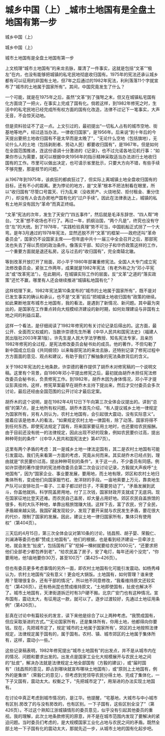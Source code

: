 # 城乡中国（上）_城市土地国有是全盘土地国有第一步

城乡中国（上）

城乡中国（上）

城市土地国有是全盘土地国有第一步

上文梳理“城市土地国有”的来龙去脉，厘清了一件事实，这就是包括“文革”“极左”在内，也没有能够把城镇的私宅民地彻底收归国有。1975年的宪法还承认城乡都有可以征用的非国有土地，但7年之后通过的1982年宪法，利利落落11个字就宣布了“城市的土地属于国家所有”。其间，中国究竟发生了什么？

一个可能，就是在1975年之后，虽然“文革”到了强弩之末，但又在城镇私宅国有化方面烧了一把火，在事实上完成了国有化。倘若这样，到1982年修宪之时，生活中的私宅民地已经完成所有权方面的国有化改造，法律不过记下一笔事实，大声无音，不会惊天动地。

但是资料验证不了这一点。上文引过的，最初提出“一切私人占有的城市空地、街基地等地产，经过适当办法，一律收归国家”，是1956年。后来说“到十年后的今天提出要把土地收归国有不是太早而是太晚了”，“无论什么空地（包括旗地），无论什么人的土地（包括剥削者、劳动人民）都要收归国有”，是1967年。但是如何在全国范围推进，连这份语调十分激进的《记录》，也不过允诺各地见机行事：“如果你市认为需要，就可以根据中央1956年的指示精神采取适当办法进行土地收归国有的工作。市里可以做出决定，也可请示省里批示，只要大方向不错，有些手续不够完整，那是枝节的问题。”

从1967年到1975年，该疯狂的都疯狂过了，但实际上离城镇土地全盘收归国有的目标，还有不小的距离。更为悖论的地方，是“文革”根本不把法制看在眼里，所以“收归国有”尽管口号震天、行为乱来（没收房产、火烧地契、拒付租金、重分住户），却没有人会去办房地产国有化的“过户手续”。因此在法律表达上，城镇的私有土地并没有因为“革命”而真正终结。

“文革”宪法的次年，发生了天安门“四五事件”，然后就是毛泽东辞世、“四人帮”垮台。“文革”想不收场也不行了。再过一年，抓纲治国，“两个凡是”，终究也没有守住“左”的大统。到了1978年，“实践检验真理”势不可当，中国航船正式拐了一个大弯。是年3月通过的1978年宪法，显然还脱不开“文革”的框架——政府还叫“革命委员会”，国家仍不设国家主席——但年底中共十一届三中全会召开之后，那部宪法也失去了得以贯彻的政治条件。像落实干部、知识分子和华侨政策这样的工作，一个重要方面就是退还私房。这与过去的“收归国有”，完全南辕北辙。

等到改革开放打开了局面，邓小平于1980年部署重修宪法。全国人大专门成立宪法修改委员会，紧张工作两年，成果就是1982年宪法（有老外称之为“邓小平宪法”或“改革宪法”）。在此期间，在城镇实际工作的层面，反“文革”之道的“落实政策”还忙不赢，哪里有人还会继续推进“城镇私地国有化”？

这样梳理下来，1982年宪法第10条宣布的“城市的土地属于国家所有”，既不是对已发生事实的确认和承认，也不是“文革”前后“把城镇土地收归国有”政策的继续。如此果断地宣布城市土地国有，我的看法，是遇到了新情况、新问题。其中最为突出的，是国家在工作重点转向大规模经济建设的新时期，如何处理建设与非国有土地之间的利益瓜葛。

这样一个看法，是仔细阅读了1982年修宪的有关讨论记录后得出的。这方面，最公开、全面而又权威的，当数许崇德先生所著《中华人民共和国宪法史》（福建人民出版社2003年第1版）。许先生是人民大学法学教授、知名宪法专家，且亲历1982年修宪的全过程，是宪法修改委员会秘书处的成员。他的著作，不但勾勒了新中国成立后自《共同纲领》以来每部宪法的来龙去脉，还特别记录了修宪过程中方方面面的意见、观点和建议，有助于我们了解抽象的宪法条款背后的含义。

关于1982年宪法的土地条款，许崇德的著作提供了胡乔木对修宪稿的一个说明文稿。这里有个背景，自1980年邓小平提出修宪之后，最初就由胡乔木担任宪法修改委员会秘书长，负责修宪工作。到1982年，胡乔木因为身体情况，邓小平才提议彭真挂帅。这样，修宪草案最早在胡乔木主持下提出来，然后才交付委员会多次讨论，最后还经由全国范围的公开讨论才最后定案。

胡乔木的这个说明，是在1982年4月12日下午向第三次全体会议提出的。讲到“总纲”的第7点，是土地所有权问题。胡乔木首先介绍，“有人提议城乡土地一律规定为国家所有，另有人则认为，农村土地国有，会引起很大震动，没有实际意义”。接着应该是他本人的看法，“如果规定农村土地一律国有，除了动荡，国家将得不到任何东西，即使宪法规定了国有，将来国家要征用土地时，也还要给农民报酬。由于目前还没有统一的法律规定，因此出现不好的现象，例如农民要价过高，提出种种苛刻的条件”（《中华人民共和国宪法史》第417页）。

这里有两个矛盾的考虑：其一是城乡土地一律法定国有，其二是农村土地国有可能引发震动。我们先来看第一方面的考虑，究竟从何而来。其实胡乔木已经点到，理由就是“农民要价过高，提出种种苛刻的条件”。关于这一点，不少委员有同感。例如许崇德的著作提供的宪法修改委员会第二次会议讨论记录，方毅就大声疾呼“土地国有”，因为“国家企业、事业要发展，要用地，而土地有限，郊区和农村土地归集体所有，变成他们向国家敲竹杠、发洋财的手段。一亩地索要上万元，靠卖地生产队可以安排社员一辈子、三辈子都过好日子，不需要劳动了”，“矛盾发展到武斗，你盖他就拆。科学院盖房用地，付了三次钱，国家财政开支就成了无底洞。现在国家征地比登天还难。而农民自己盖房，却大量占用好地。郊区农民自盖旅馆的很多，有的大队不种地，单靠出租旅馆赚大钱。这样下去，富了农民，穷了全民，矛盾越来越尖锐。我国矿藏发现较少，发现了要开采就与农民发生矛盾，要花很大的代价，限制了国家的发展。因此，建议土地一律归国家所有，集体只有使用权”（第404页）。

三天后的4月15日，第三次全体会议对第10条的讨论，钱昌照、胡子婴、荣毅仁、刘澜涛等委员也都“赞成土地国有”。他们的根据，也是看到经济建设一旦牵涉土地，就会发生“扯皮”，包括国有厂矿“挖掉一棵树就要给农民1000元”，“还要求把他们全部老少都包养到老”，“给农民盖了房子，安了电灯，每年还闹个没完”，“你要用地，他1亩地要你30万，甚至100万”（第425~426页）。

但也有委员更多考虑事情的另外一面，即农村土地国有化可能引发震动。如杨秀峰认为，农村土地国有“没有意义！更会吃大锅饭。土地国有，如何管理？谁来使用？管理很复杂，还有干部的情况”，所以他不同意修改，“我看维持原文还较实在”（第426页）。还有杨尚昆也赞成维持原文，“土地即使国有，扯皮也解决不了。城市土地国有，天津街道拆迁时有3户硬不搬。北京广安门也有这种情况。宣布国有，震动太大，有征用这一款，就可以了。逐步过渡较好，先通过土地征用条例”（第426页）。

彭真在讨论中有篇较长的发言，读下来他是综合了以上两种考虑。“我赞成国有，但应采取渐进的方式。”“无论国家所有，还是集体所有，你用土地，他都得向你要钱。现在，先把城市定了，规定‘城市的土地属于国家所有’，郊区的土地按照法律规定，法律规定属于国有的，属于国有。农村、镇、城市郊区的土地属于集体所有，这样，震动小一些。”

这些记录稿表明，1982年修宪提出“城市土地国有”的出发点，并不是从城市内在的情况、问题和要求出发的。出发点是国家工业化大规模展开与农民土地之间的“扯皮”，解决办法就是法律规定土地全部国有（方毅的建议），或“届时国有”（钱昌照的意见，即占到哪块就宣布哪块土地国有），或“原则上土地国有，例外的是集体”（荣毅仁的意见），但考虑到党领导农民分得土地、完成了集体化，一下子又国有，震动太大。权衡之下，“先把城市定了”，用渐进的办法实现土地国有。

在讨论中真正考虑到城市情况的，是江华。他提醒，“宅基地，大城市与中小城市有区别.房改了的与没有房改的，也有区别。一下子国有，这些区别全没了”（第426页）。不过这个熟知江浙城镇情形的委员意见，似乎没有引起其他委员的重视。我的理解，此次土地条款修宪的原意，并不是在城市范围内发现了要解决的紧迫问题。当时委员们考虑的，是大规模国家工业化占地与农民之间的矛盾。既然全部土地一下子国有化的震动太大，那就先迈一步，从城市土地的国有化起步吧。